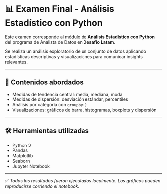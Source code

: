 # 📊 Examen Final - Análisis Estadístico con Python

Este examen corresponde al módulo de **Análisis Estadístico con Python** del programa de Analista de Datos en **Desafío Latam**.

Se realiza un análisis exploratorio de un conjunto de datos aplicando estadísticas descriptivas y visualizaciones para comunicar insights relevantes.

---

## 🧠 Contenidos abordados

- Medidas de tendencia central: media, mediana, moda
- Medidas de dispersión: desviación estándar, percentiles
- Análisis por categoría con `groupby()`
- Visualizaciones: gráficos de barra, histogramas, boxplots y dispersión

---

## 🛠️ Herramientas utilizadas

- Python 3
- Pandas
- Matplotlib
- Seaborn
- Jupyter Notebook

---

✅ *Todos los resultados fueron ejecutados localmente. Los gráficos pueden reproducirse corriendo el notebook.*

